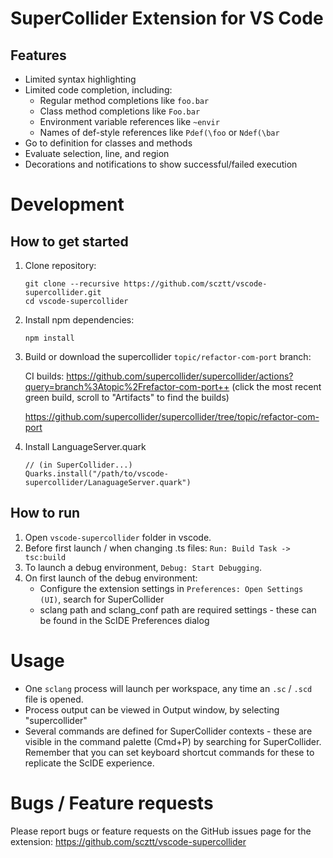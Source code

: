 # SuperCollider Extension for VS Code

## Features
- Limited syntax highlighting
- Limited code completion, including:
  - Regular method completions like `foo.bar`
  - Class method completions like `Foo.bar`
  - Environment variable references like `~envir`
  - Names of def-style references like `Pdef(\foo` or `Ndef(\bar`
- Go to definition for classes and methods
- Evaluate selection, line, and region
- Decorations and notifications to show successful/failed execution

# Development

## How to get started

1. Clone repository:

    ```
    git clone --recursive https://github.com/scztt/vscode-supercollider.git
    cd vscode-supercollider
    ```
2. Install npm dependencies:

    ```
    npm install
    ```

3. Build or download the supercollider `topic/refactor-com-port` branch:
   
    CI builds: https://github.com/supercollider/supercollider/actions?query=branch%3Atopic%2Frefactor-com-port++ (click the most recent green build, scroll to "Artifacts" to find the builds)

    https://github.com/supercollider/supercollider/tree/topic/refactor-com-port

4. Install LanguageServer.quark
   
    ```
    // (in SuperCollider...)
    Quarks.install("/path/to/vscode-supercollider/LanaguageServer.quark")
    ```

## How to run

1. Open `vscode-supercollider` folder in vscode.
2. Before first launch / when changing .ts files: `Run: Build Task -> tsc:build`
3. To launch a debug environment, `Debug: Start Debugging`.
4. On first launch of the debug environment:
   - Configure the extension settings in `Preferences: Open Settings (UI)`, search for SuperCollider
   - sclang path and sclang_conf path are required settings - these can be found in the ScIDE Preferences dialog

# Usage

- One `sclang` process will launch per workspace, any time an `.sc` / `.scd` file is opened.
- Process output can be viewed in Output window, by selecting "supercollider"
- Several commands are defined for SuperCollider contexts - these are visible in the command palette (Cmd+P) by searching for SuperCollider. Remember that you can set keyboard shortcut commands for these to replicate the ScIDE experience.

# Bugs / Feature requests

Please report bugs or feature requests on the GitHub issues page for the extension:
https://github.com/scztt/vscode-supercollider
